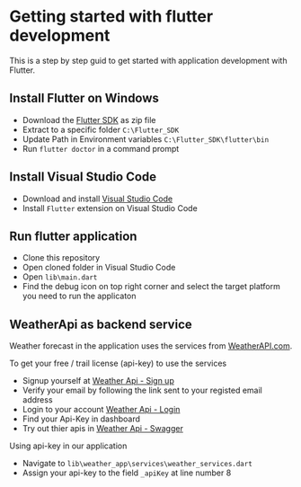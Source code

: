 # Getting started with flutter development

This is a step by step guid to get started with application development with Flutter.


## Install Flutter on Windows

- Download the [Flutter SDK](https://flutter-ko.dev/get-started/install/windows "Flutter SDK") as zip file
- Extract to a specific folder `C:\Flutter_SDK`
- Update Path in Environment variables `C:\Flutter_SDK\flutter\bin`
- Run `flutter doctor` in a command prompt


## Install Visual Studio Code

- Download and install [Visual Studio Code](https://code.visualstudio.com/download "Visual Studio Code")
- Install `Flutter` extension on Visual Studio Code


## Run flutter application

- Clone this repository
- Open cloned folder in Visual Studio Code
- Open `lib\main.dart`
- Find the debug icon on top right corner and select the target platform you need to run the applicaton

## WeatherApi as backend service

Weather forecast in the application uses the services from [WeatherAPI.com](https://www.weatherapi.com).

To get your free / trail license (api-key) to use the services
- Signup yourself at [Weather Api - Sign up](https://www.weatherapi.com/signup.aspx "Weather Api - Sign up")
- Verify your email by following the link sent to your registed email address
- Login to your account [Weather Api - Login](https://www.weatherapi.com/login.aspx "Weather Api - Login")
- Find your Api-Key in dashboard
- Try out thier apis in [Weather Api - Swagger](https://app.swaggerhub.com/apis-docs/WeatherAPI.com/WeatherAPI/1.0.2 "Weather Api - Swagger")

Using api-key in our application
- Navigate to `lib\weather_app\services\weather_services.dart`
- Assign your api-key to the field `_apiKey` at line number 8